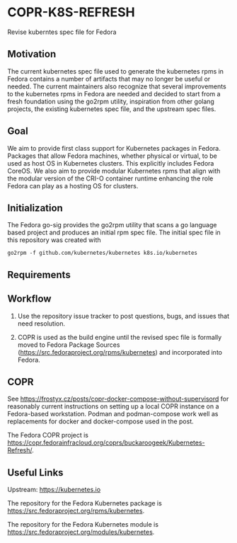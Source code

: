 COPR-K8S-REFRESH
================

Revise kuberntes spec file for Fedora

## Motivation

The current kubernetes spec file used to generate the kubernetes rpms in Fedora contains a number of artifacts that may no longer be useful or needed. The current maintainers also recognize that several improvements to the kubernetes rpms in Fedora are needed and decided to start from a fresh foundation using the go2rpm utility, inspiration from other golang projects, the existing kubernetes spec file, and the upstream spec files.

## Goal

We aim to provide first class support for Kubernetes packages in Fedora. Packages that allow Fedora machines, whether physical or virtual, to be used as host OS in Kubernetes clusters. This explicitly includes Fedora CoreOS. We also aim to provide modular Kubernetes rpms that align with the modular version of the CRI-O container runtime enhancing the role Fedora can play as a hosting OS for clusters.

## Initialization

The Fedora go-sig provides the go2rpm utility that scans a go language based project and produces an initial rpm spec file. The initial spec file in this repository was created with

```
go2rpm -f github.com/kubernetes/kubernetes k8s.io/kubernetes
```

## Requirements


## Workflow

1. Use the repository issue tracker to post questions, bugs, and issues that need resolution.

1. COPR is used as the build engine until the revised spec file is formally moved to Fedora Package Sources (https://src.fedoraproject.org/rpms/kubernetes) and incorporated into Fedora.

## COPR

See https://frostyx.cz/posts/copr-docker-compose-without-supervisord for reasonably current instructions on setting up a local COPR instance on a Fedora-based workstation. Podman and podman-compose work well as replacements for docker and docker-compose used in the post.

The Fedora COPR project is https://copr.fedorainfracloud.org/coprs/buckaroogeek/Kubernetes-Refresh/.

## Useful Links

Upstream: https://kubernetes.io

The repository for the Fedora Kubernetes package is https://src.fedoraproject.org/rpms/kubernetes.

The repository for the Fedora Kubernetes module is https://src.fedoraproject.org/modules/kubernetes.
